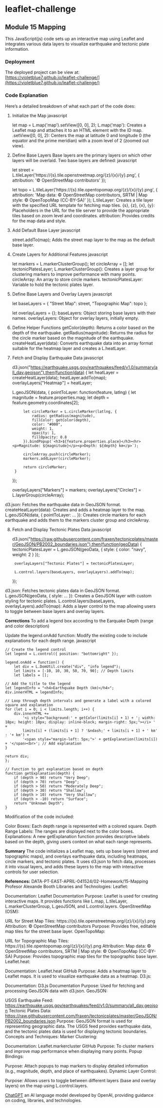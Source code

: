 # leaflet-challenge
## Module 15 Mapping

This JavaScript(js) code sets up an interactive map using Leaflet and integrates various data layers to visualize earthquake and tectonic plate information. 

### Deployment
The deployed project can be view at:  
 [https://violetblue7.github.io/leaflet-challenge/](https://violetblue7.github.io/leaflet-challenge/)

### Code Explanation

Here’s a detailed breakdown of what each part of the code does:

1. Initialize the Map
javascript

    let map = L.map('map').setView([0, 0], 2);
    L.map('map'): Creates a Leaflet map and attaches it to an HTML element with the ID map.
    .setView([0, 0], 2): Centers the map at latitude 0 and longitude 0 (the equator and the prime meridian) with a zoom level of 2 (zoomed out view).

2. Define Base Layers
Base layers are the primary layers on which other layers will be overlaid. Two base layers are defined:
javascript

    let street = L.tileLayer('https://{s}.tile.openstreetmap.org/{z}/{x}/{y}.png', {
        attribution: '&copy; OpenStreetMap contributors'
    });

    let topo = L.tileLayer('https://{s}.tile.opentopomap.org/{z}/{x}/{y}.png', {
        attribution: 'Map data: &copy; OpenStreetMap contributors, SRTM | Map style: &copy; OpenTopoMap (CC-BY-SA)'
    });
    L.tileLayer: Creates a tile layer with the specified URL template for fetching map tiles.
    {s}, {z}, {x}, {y}: Placeholders in the URL for the tile server to provide the appropriate tiles based on zoom level and coordinates.
    attribution: Provides credits for the map data and style.

3. Add Default Base Layer
javascript

    street.addTo(map);
    Adds the street map layer to the map as the default base layer.

4. Create Layers for Additional Features
javascript

    let markers = L.markerClusterGroup();
    let circleArray = [];
    let tectonicPlatesLayer;
    L.markerClusterGroup(): Creates a layer group for clustering markers to improve performance with many points.
    circleArray: An array to store circle markers.
    tectonicPlatesLayer: Variable to hold the tectonic plates layer.

5. Define Base Layers and Overlay Layers
javascript

    let baseLayers = {
        "Street Map": street,
        "Topographic Map": topo
    };

    let overlayLayers = {};
    baseLayers: Object storing base layers with their names.
    overlayLayers: Object for overlay layers, initially empty.

6. Define Helper Functions
getColor(depth): Returns a color based on the depth of the earthquake.
getRadius(magnitude): Returns the radius for the circle marker based on the magnitude of the earthquake.
createHeatLayer(data): Converts earthquake data into an array format suitable for the heatmap layer and creates a L.heatLayer.

7. Fetch and Display Earthquake Data
javascript

    d3.json("https://earthquake.usgs.gov/earthquakes/feed/v1.0/summary/all_day.geojson").then(function(data) {
        let heatLayer = createHeatLayer(data);
        heatLayer.addTo(map);
        overlayLayers["Heatmap"] = heatLayer;
    
    L.geoJSON(data, {
        pointToLayer: function(feature, latlng) {
            let magnitude = feature.properties.mag;
            let depth = feature.geometry.coordinates[2];
            
            let circleMarker = L.circleMarker(latlng, {
                radius: getRadius(magnitude),
                fillColor: getColor(depth),
                color: "#000",
                weight: 1,
                opacity: 1,
                fillOpacity: 0.8
            }).bindPopup(`<h3>${feature.properties.place}</h3><hr><p>Magnitude: ${magnitude}</p><p>Depth: ${depth} km</p>`);
            
            circleArray.push(circleMarker);
            markers.addLayer(circleMarker);

            return circleMarker;
        }
    });

    overlayLayers["Markers"] = markers;
    overlayLayers["Circles"] = L.layerGroup(circleArray);
    
d3.json: Fetches the earthquake data in GeoJSON format.
createHeatLayer(data): Creates and adds a heatmap layer to the map.
L.geoJSON(data, { pointToLayer: ... }): Creates circle markers for each earthquake and adds them to the markers cluster group and circleArray.

8. Fetch and Display Tectonic Plates Data
javascript

    d3.json("https://raw.githubusercontent.com/fraxen/tectonicplates/master/GeoJSON/PB2002_boundaries.json").then(function(geoData) {
        tectonicPlatesLayer = L.geoJSON(geoData, {
            style: {
                color: "navy",
                weight: 2
            }
        });

        overlayLayers["Tectonic Plates"] = tectonicPlatesLayer;

        L.control.layers(baseLayers, overlayLayers).addTo(map);
    });

d3.json: Fetches tectonic plates data in GeoJSON format.
L.geoJSON(geoData, { style: ... }): Creates a GeoJSON layer with custom styling for tectonic plates.
L.control.layers(baseLayers, overlayLayers).addTo(map): Adds a layer control to the map allowing users to toggle between base layers and overlay layers.

**Corrections**
To add a legend box according to the Earquake Depth (range and color description)

Update the legend.onAdd function: Modify the existing code to include explanations for each depth range.
javascript

    // Create the legend control
    let legend = L.control({ position: "bottomright" });

    legend.onAdd = function() {
        let div = L.DomUtil.create("div", "info legend");
        let limits = [-10, 10, 30, 50, 70, 90]; // Depth limits
        let labels = [];

    // Add the title to the legend
    let legendInfo = "<h4>Earthquake Depth (km)</h4>";
    div.innerHTML = legendInfo;

    // Loop through depth intervals and generate a label with a colored square and explanation
    for (let i = 0; i < limits.length; i++) {
        div.innerHTML +=
            '<i style="background:' + getColor(limits[i] + 1) + '; width: 18px; height: 18px; display: inline-block; margin-right: 5px;"></i> ' +
            limits[i] + (limits[i + 1] ? '&ndash;' + limits[i + 1] + ' km' : '+ km') +
            '<span style="margin-left: 5px;">' + getExplanation(limits[i]) + '</span><br>'; // Add explanation
    }

    return div;
    };

    // Function to get explanation based on depth
    function getExplanation(depth) {
        if (depth > 90) return "Very Deep";
        if (depth > 70) return "Deep";
        if (depth > 50) return "Moderately Deep";
        if (depth > 30) return "Shallow";
        if (depth > 10) return "Very Shallow";
        if (depth > -10) return "Surface";
        return "Unknown Depth";
    }
Modification of the code included: 

Color Boxes: Each depth range is represented with a colored square.
Depth Range Labels: The ranges are displayed next to the color boxes.
Explanations: A new getExplanation function provides descriptive labels based on the depth, giving users context on what each range represents.

**Summary**
The code initializes a Leaflet map, sets up base layers (street and topographic maps), and overlays earthquake data, including heatmaps, circle markers, and tectonic plates. It uses d3.json to fetch data, processes it into visual layers, and adds these layers to the map with interactive controls for user selection.

**References:**
DATA-PT-EAST-APRIL-041524/02-Homework/15-Mapping Profesor Alexande Booth
Libraries and Technologies:
Leaflet:

Documentation: Leaflet Documentation
Purpose: Leaflet is used for creating interactive maps. It provides functions like L.map, L.tileLayer, L.markerClusterGroup, L.geoJSON, and L.control.layers.
OpenStreetMap (OSM):

URL for Street Map Tiles: https://{s}.tile.openstreetmap.org/{z}/{x}/{y}.png
Attribution: &copy; OpenStreetMap contributors
Purpose: Provides free, editable map tiles for the street base layer.
OpenTopoMap:

URL for Topographic Map Tiles: https://{s}.tile.opentopomap.org/{z}/{x}/{y}.png
Attribution: Map data: &copy; OpenStreetMap contributors, SRTM | Map style: &copy; OpenTopoMap (CC-BY-SA)
Purpose: Provides topographic map tiles for the topographic base layer.
Leaflet.heat:

Documentation: Leaflet.heat GitHub
Purpose: Adds a heatmap layer to Leaflet maps. It is used to visualize earthquake data as a heatmap.
D3.js:

Documentation: D3.js Documentation
Purpose: Used for fetching and processing GeoJSON data with d3.json.
GeoJSON:

USGS Earthquake Feed: https://earthquake.usgs.gov/earthquakes/feed/v1.0/summary/all_day.geojson
Tectonic Plates Data: https://raw.githubusercontent.com/fraxen/tectonicplates/master/GeoJSON/PB2002_boundaries.json
Purpose: GeoJSON format is used for representing geographic data. The USGS feed provides earthquake data, and the tectonic plates data is used for displaying tectonic boundaries.
Concepts and Techniques:
Marker Clustering:

Documentation: Leaflet.markercluster GitHub
Purpose: To cluster markers and improve map performance when displaying many points.
Popup Bindings:

Purpose: Attach popups to map markers to display detailed information (e.g., magnitude, depth, and place of earthquakes).
Dynamic Layer Control:

Purpose: Allows users to toggle between different layers (base and overlay layers) on the map using L.control.layers.


[ChatGPT](https://chatgpt.com/) an AI language model developed by OpenAI, providing guidance on coding, libraries, and technologies.
